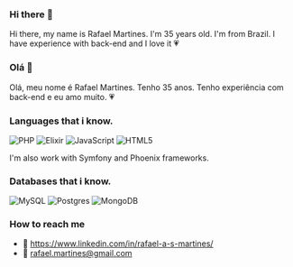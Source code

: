 ### Hi there :wave:

Hi there, my name is Rafael Martines. I'm 35 years old. I'm from Brazil. I have experience with back-end and I love it :heartpulse:

### Olá :wave:

Olá, meu nome é Rafael Martines. Tenho 35 anos. Tenho experiência com back-end e eu amo muito. :heartpulse:

### Languages that i know.
<img alt="PHP" src="https://img.shields.io/badge/php-%23777BB4.svg?&style=for-the-badge&logo=php&logoColor=white"/> <img alt="Elixir" src="https://img.shields.io/badge/elixir-%234B275F.svg?&style=for-the-badge&logo=elixir&logoColor=white"/> <img alt="JavaScript" src="https://img.shields.io/badge/javascript%20-%23323330.svg?&style=for-the-badge&logo=javascript&logoColor=%23F7DF1E"/> <img alt="HTML5" src="https://img.shields.io/badge/html5%20-%23E34F26.svg?&style=for-the-badge&logo=html5&logoColor=white"/>

I'm also work with Symfony and Phoenix frameworks.

### Databases that i know.
<img alt="MySQL" src="https://img.shields.io/badge/mysql-%2300f.svg?&style=for-the-badge&logo=mysql&logoColor=white"/> <img alt="Postgres" src ="https://img.shields.io/badge/postgres-%23316192.svg?&style=for-the-badge&logo=postgresql&logoColor=white"/> <img alt="MongoDB" src ="https://img.shields.io/badge/MongoDB-%234ea94b.svg?&style=for-the-badge&logo=mongodb&logoColor=white"/>

### How to reach me

- :link: https://www.linkedin.com/in/rafael-a-s-martines/
- :postbox: rafael.martines@gmail.com
